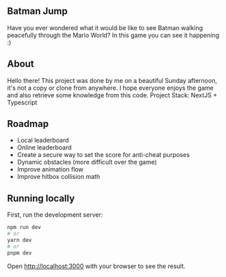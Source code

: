 ## Batman Jump

Have you ever wondered what it would be like to see Batman walking peacefully through the Mario World? In this game you can see it happening :)

## About

Hello there! This project was done by me on a beautiful Sunday afternoon, it's not a copy or clone from anywhere. I hope everyone enjoys the game and also retrieve some knowledge from this code.
Project Stack: NextJS + Typescript

## Roadmap
- Local leaderboard
- Online leaderboard
- Create a secure way to set the score for anti-cheat purposes
- Dynamic obstacles (more difficult over the game)
- Improve animation flow
- Improve hitbox collision math


## Running locally

First, run the development server:

```bash
npm run dev
# or
yarn dev
# or
pnpm dev
```

Open [http://localhost:3000](http://localhost:3000) with your browser to see the result.

